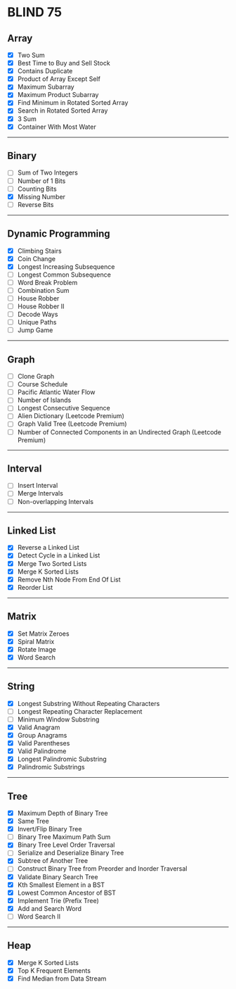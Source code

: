 # BLIND 75

## Array
- [x] Two Sum
- [x] Best Time to Buy and Sell Stock
- [x] Contains Duplicate
- [x] Product of Array Except Self
- [x] Maximum Subarray
- [x] Maximum Product Subarray
- [x] Find Minimum in Rotated Sorted Array
- [x] Search in Rotated Sorted Array
- [x] 3 Sum
- [x] Container With Most Water
___
## Binary
- [ ] Sum of Two Integers
- [ ] Number of 1 Bits
- [ ] Counting Bits
- [x] Missing Number
- [ ] Reverse Bits
___
## Dynamic Programming
- [x] Climbing Stairs
- [x] Coin Change
- [x] Longest Increasing Subsequence
- [ ] Longest Common Subsequence
- [ ] Word Break Problem
- [ ] Combination Sum
- [ ] House Robber
- [ ] House Robber II
- [ ] Decode Ways
- [ ] Unique Paths
- [ ] Jump Game
___
## Graph
- [ ] Clone Graph
- [ ] Course Schedule
- [ ] Pacific Atlantic Water Flow
- [ ] Number of Islands
- [ ] Longest Consecutive Sequence
- [ ] Alien Dictionary (Leetcode Premium)
- [ ] Graph Valid Tree (Leetcode Premium)
- [ ] Number of Connected Components in an Undirected Graph (Leetcode Premium)
___
## Interval
- [ ] Insert Interval
- [ ] Merge Intervals
- [ ] Non-overlapping Intervals
___
## Linked List
- [x] Reverse a Linked List
- [x] Detect Cycle in a Linked List
- [x] Merge Two Sorted Lists
- [x] Merge K Sorted Lists
- [x] Remove Nth Node From End Of List
- [x] Reorder List
___
## Matrix
- [x] Set Matrix Zeroes
- [x] Spiral Matrix
- [x] Rotate Image
- [x] Word Search
___
## String
- [x] Longest Substring Without Repeating Characters
- [ ] Longest Repeating Character Replacement
- [ ] Minimum Window Substring
- [x] Valid Anagram
- [x] Group Anagrams
- [x] Valid Parentheses
- [x] Valid Palindrome
- [x] Longest Palindromic Substring
- [x] Palindromic Substrings
___
## Tree
- [x] Maximum Depth of Binary Tree
- [x] Same Tree
- [x] Invert/Flip Binary Tree
- [ ] Binary Tree Maximum Path Sum
- [x] Binary Tree Level Order Traversal
- [ ] Serialize and Deserialize Binary Tree
- [x] Subtree of Another Tree
- [ ] Construct Binary Tree from Preorder and Inorder Traversal
- [x] Validate Binary Search Tree
- [x] Kth Smallest Element in a BST
- [x] Lowest Common Ancestor of BST
- [x] Implement Trie (Prefix Tree)
- [x] Add and Search Word
- [ ] Word Search II
___
## Heap
- [x] Merge K Sorted Lists
- [x] Top K Frequent Elements
- [x] Find Median from Data Stream
